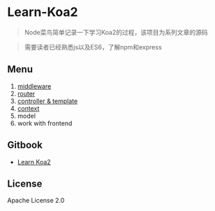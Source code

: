 # Learn-Koa2

> Node菜鸟简单记录一下学习Koa2的过程，该项目为系列文章的源码

> 需要读者已经熟悉js以及ES6，了解npm和express

## Menu

1. [middleware](https://github.com/ecmadao/Coding-Guide/blob/master/Notes/NodeJS/KOA/learn%20koa2--middleware.md)
2. [router](https://github.com/ecmadao/Coding-Guide/blob/master/Notes/NodeJS/KOA/learn%20koa2--router.md)
3. [controller & template](https://github.com/ecmadao/Coding-Guide/blob/master/Notes/NodeJS/KOA/learn%20koa2--controller%20%26%20template.md)
4. [context](https://github.com/ecmadao/Coding-Guide/blob/master/Notes/NodeJS/KOA/learn%20koa2--context.md)
5. model
6. work with frontend

## Gitbook

- [Learn Koa2](https://ecmadao.gitbooks.io/learn-koa2/content/)

## License

Apache License 2.0
